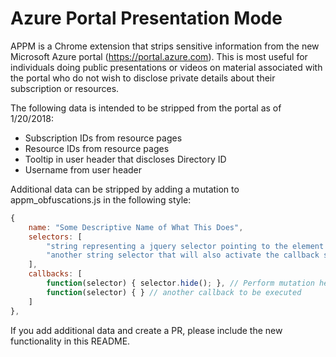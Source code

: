 # Azure Portal Presentation Mode
APPM is a Chrome extension that strips sensitive information from the new Microsoft Azure portal (https://portal.azure.com). This is most useful for individuals doing public presentations or videos on material associated with the portal who do not wish to disclose private details about their subscription or resources.

The following data is intended to be stripped from the portal as of 1/20/2018:
- Subscription IDs from resource pages
- Resource IDs from resource pages
- Tooltip in user header that discloses Directory ID
- Username from user header

Additional data can be stripped by adding a mutation to appm_obfuscations.js in the following style:

```javascript
{
	name: "Some Descriptive Name of What This Does",
	selectors: [
		"string representing a jquery selector pointing to the element that is watched for changes and subsequently passed into the callback",
		"another string selector that will also activate the callback series"
	],
	callbacks: [ 
		function(selector) { selector.hide(); }, // Perform mutation here, the selector will be the element that was returned from the selector that activated this callback, above
		function(selector) { } // another callback to be executed
	]
},
```

If you add additional data and create a PR, please include the new functionality in this README.
